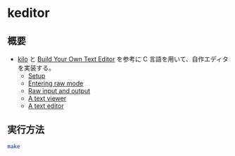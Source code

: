 # keditor

## 概要
- [kilo](https://github.com/antirez/kilo) と [Build Your Own Text Editor](https://viewsourcecode.org/snaptoken/kilo/index.html) を参考に C 言語を用いて、自作エディタを実装する。
  - [Setup](https://viewsourcecode.org/snaptoken/kilo/01.setup.html)
  - [Entering raw mode](https://viewsourcecode.org/snaptoken/kilo/02.enteringRawMode.html)
  - [Raw input and output](https://viewsourcecode.org/snaptoken/kilo/03.rawInputAndOutput.html)
  - [A text viewer](https://viewsourcecode.org/snaptoken/kilo/04.aTextViewer.html)
  - [A text editor](https://viewsourcecode.org/snaptoken/kilo/05.aTextEditor.html)

## 実行方法

```bash
make
```
